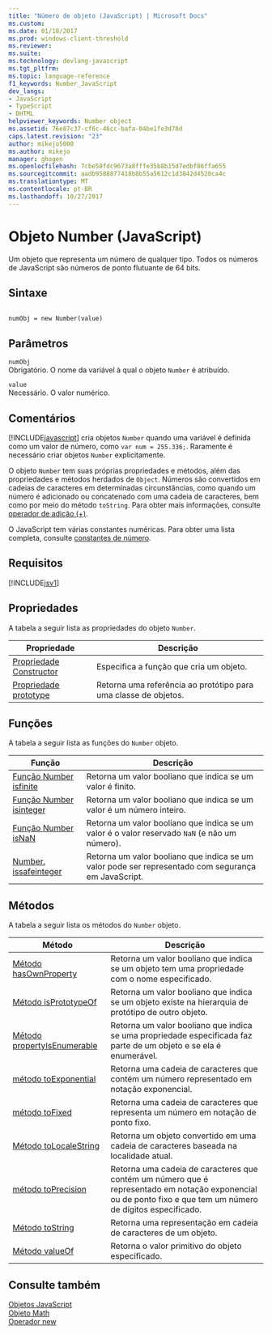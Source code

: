 ```yaml
---
title: "Número de objeto (JavaScript) | Microsoft Docs"
ms.custom: 
ms.date: 01/18/2017
ms.prod: windows-client-threshold
ms.reviewer: 
ms.suite: 
ms.technology: devlang-javascript
ms.tgt_pltfrm: 
ms.topic: language-reference
f1_keywords: Number_JavaScript
dev_langs:
- JavaScript
- TypeScript
- DHTML
helpviewer_keywords: Number object
ms.assetid: 76e87c37-cf6c-46cc-bafa-04be1fe3d78d
caps.latest.revision: "23"
author: mikejo5000
ms.author: mikejo
manager: ghogen
ms.openlocfilehash: 7cbe58fdc9673a8fffe35b8b15d7edbf86ffa655
ms.sourcegitcommit: aadb9588877418b8b55a5612c1d3842d4520ca4c
ms.translationtype: MT
ms.contentlocale: pt-BR
ms.lasthandoff: 10/27/2017
---
```

# <a name="number-object-javascript"></a>Objeto Number (JavaScript)
Um objeto que representa um número de qualquer tipo. Todos os números de JavaScript são números de ponto flutuante de 64 bits.  
  
## <a name="syntax"></a>Sintaxe  
  
```  
  
numObj = new Number(value)  
```  
  
## <a name="parameters"></a>Parâmetros  
 `numObj`  
 Obrigatório. O nome da variável à qual o objeto `Number` é atribuído.  
  
 `value`  
 Necessário. O valor numérico.  
  
## <a name="remarks"></a>Comentários  
 [!INCLUDE[javascript](../../javascript/includes/javascript-md.md)] cria objetos `Number` quando uma variável é definida como um valor de número, como `var num = 255.336;`. Raramente é necessário criar objetos `Number` explicitamente.  
  
 O objeto `Number` tem suas próprias propriedades e métodos, além das propriedades e métodos herdados de `Object`. Números são convertidos em cadeias de caracteres em determinadas circunstâncias, como quando um número é adicionado ou concatenado com uma cadeia de caracteres, bem como por meio do método `toString`. Para obter mais informações, consulte [operador de adição (+)](../../javascript/reference/addition-operator-decrement-javascript.md).  
  
 O JavaScript tem várias constantes numéricas. Para obter uma lista completa, consulte [constantes de número](../../javascript/reference/number-constants-javascript.md).  
  
## <a name="requirements"></a>Requisitos  
 [!INCLUDE[jsv1](../../javascript/misc/includes/jsv1-md.md)]  
  
## <a name="properties"></a>Propriedades  
 A tabela a seguir lista as propriedades do objeto `Number`.  
  
|Propriedade|Descrição|  
|--------------|-----------------|  
|[Propriedade Constructor](../../javascript/reference/constructor-property-object-javascript.md)|Especifica a função que cria um objeto.|  
|[Propriedade prototype](../../javascript/reference/prototype-property-object-javascript.md)|Retorna uma referência ao protótipo para uma classe de objetos.|  
  
## <a name="functions"></a>Funções  
 A tabela a seguir lista as funções do `Number` objeto.  
  
|Função|Descrição|  
|--------------|-----------------|  
|[Função Number isfinite](../../javascript/reference/number-isfinite-function-number-javascript.md)|Retorna um valor booliano que indica se um valor é finito.|  
|[Função Number isinteger](../../javascript/reference/number-isinteger-function-number-javascript.md)|Retorna um valor booliano que indica se um valor é um número inteiro.|  
|[Função Number isNaN](../../javascript/reference/number-isnan-function-number-javascript.md)|Retorna um valor booliano que indica se um valor é o valor reservado `NaN` (e não um número).|  
|[Number. issafeinteger](../../javascript/reference/number-issafeinteger-number-javascript.md)|Retorna um valor booliano que indica se um valor pode ser representado com segurança em JavaScript.|  
  
## <a name="methods"></a>Métodos  
 A tabela a seguir lista os métodos do `Number` objeto.  
  
|Método|Descrição|  
|------------|-----------------|  
|[Método hasOwnProperty](../../javascript/reference/hasownproperty-method-object-javascript.md)|Retorna um valor booliano que indica se um objeto tem uma propriedade com o nome especificado.|  
|[Método isPrototypeOf](../../javascript/reference/isprototypeof-method-object-javascript.md)|Retorna um valor booliano que indica se um objeto existe na hierarquia de protótipo de outro objeto.|  
|[Método propertyIsEnumerable](../../javascript/reference/propertyisenumerable-method-object-javascript.md)|Retorna um valor booliano que indica se uma propriedade especificada faz parte de um objeto e se ela é enumerável.|  
|[método toExponential](../../javascript/reference/toexponential-method-number-javascript.md)|Retorna uma cadeia de caracteres que contém um número representado em notação exponencial.|  
|[método toFixed](../../javascript/reference/tofixed-method-number-javascript.md)|Retorna uma cadeia de caracteres que representa um número em notação de ponto fixo.|  
|[Método toLocaleString](../../javascript/reference/tolocalestring-number.md)|Retorna um objeto convertido em uma cadeia de caracteres baseada na localidade atual.|  
|[método toPrecision](../../javascript/reference/toprecision-method-number-javascript.md)|Retorna uma cadeia de caracteres que contém um número que é representado em notação exponencial ou de ponto fixo e que tem um número de dígitos especificado.|  
|[Método toString](../../javascript/reference/tostring-method-object-javascript.md)|Retorna uma representação em cadeia de caracteres de um objeto.|  
|[Método valueOf](../../javascript/reference/valueof-method-object-javascript.md)|Retorna o valor primitivo do objeto especificado.|  
  
## <a name="see-also"></a>Consulte também  
 [Objetos JavaScript](../../javascript/reference/javascript-objects.md)   
 [Objeto Math](../../javascript/reference/math-object-javascript.md)   
 [Operador new](../../javascript/reference/new-operator-decrementjavascript.md)